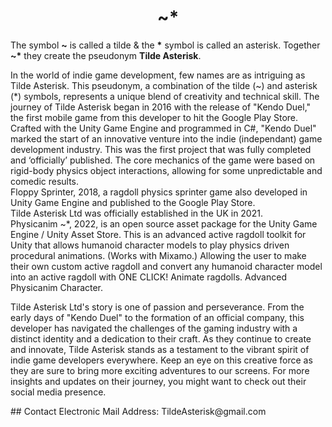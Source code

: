 <h1 id="title-about_page" font-weight="bold"><center>~*</center></h1>
<p class="orgCardText">The symbol <b>~</b> is called a tilde &amp; the <b>*</b> symbol is called an asterisk. Together <b>~*</b> they create the pseudonym <b>Tilde Asterisk</b>.</p><p>
In the world of indie game development, few names are as intriguing as Tilde Asterisk. This pseudonym, a combination of the tilde (~) and asterisk (*) symbols, represents a unique blend of creativity and technical skill. The journey of Tilde Asterisk began in 2016 with the release of "Kendo Duel," the first mobile game from this developer to hit the Google Play Store. Crafted with the Unity Game Engine and programmed in C#, "Kendo Duel" marked the start of an innovative venture into the indie (independant) game development industry. This was the first project that was fully completed and ‘officially’ published. The core mechanics of the game were based on rigid-body physics object interactions, allowing for some unpredictable and comedic results.<br>
Floppy Sprinter, 2018, a ragdoll physics sprinter game also developed in Unity Game Engine and published to the Google Play Store.<br>
Tilde Asterisk Ltd was officially established in the UK in 2021.<br>
Physicanim ~*, 2022, is an open source asset package for the Unity Game Engine / Unity Asset Store. This is an advanced active ragdoll toolkit for Unity that allows humanoid character models to play physics driven procedural animations. (Works with Mixamo.) Allowing the user to make their own custom active ragdoll and convert any humanoid character model into an active ragdoll with ONE CLICK! Animate ragdolls. Advanced Physicanim Character.<br>

Tilde Asterisk Ltd's story is one of passion and perseverance. From the early days of "Kendo Duel" to the formation of an official company, this developer has navigated the challenges of the gaming industry with a distinct identity and a dedication to their craft. As they continue to create and innovate, Tilde Asterisk stands as a testament to the vibrant spirit of indie game developers everywhere. Keep an eye on this creative force as they are sure to bring more exciting adventures to our screens. For more insights and updates on their journey, you might want to check out their social media presence.<br>
</p>
## Contact
Electronic Mail Address:    TildeAsterisk@gmail.com